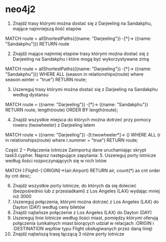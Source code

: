 # neo4j2
1.	Znajdź trasy którymi można dostać się z Darjeeling na Sandakphu, mające najmniejszą ilość etapów 

MATCH route = allShortestPaths(({name: "Darjeeling"}) -[*]-> ({name: "Sandakphu"})) RETURN route

2.	Znajdź mające najmniej etapów trasy którymi można dostać się z Darjeeling na Sandakphu i które mogą być wykorzystywane zimą 

MATCH route = allShortestPaths(({name: "Darjeeling"}) -[*]-> ({name: "Sandakphu"})) WHERE ALL (season in relationships(route) where season.winter = "true") RETURN route;

3.	Uszereguj trasy którymi można dostać się z Darjeeling na Sandakphu według dystansu 

MATCH route = ({name: "Darjeeling"}) -[*]-> ({name: "Sandakphu"}) RETURN route, length(route) ORDER BY length(route);

4.	Znajdź wszystkie miejsca do których można dotrzeć przy pomocy roweru (twowheeler) z Darjeeling latem

MATCH route = ({name: "Darjeeling"}) -[t:twowheeler*]-> () WHERE ALL (r in relationships(route) where r.summer = "true")  RETURN route;

Część 2 – Połączenia lotnicze
Zaimportuj dane uruchamiając skrypt task3.cypher. Napisz następujące zapytania:
5.	Uszereguj porty lotnicze według ilości rozpoczynających się w nich lotów

MATCH (:Flight)-[:ORIGIN]->(air:Airport) RETURN air, count(*) as cnt order by cnt desc;

6.	Znajdź wszystkie porty lotnicze, do których da się dolecieć (bezpośrednio lub z przesiadkami) z Los Angeles (LAX) wydając mniej niż 3000 
7.	Uszereguj połączenia, którymi można dotrzeć z Los Angeles (LAX) do Dayton (DAY) według ceny biletów 
8.	Znajdź najtańsze połączenie z Los Angeles (LAX) do Dayton (DAY) 
9.	Uszereguj linie lotnicze według ilości miast, pomiędzy którymi oferują połączenia (unikalnych miast biorących udział w relacjach :ORIGIN i :DESTINATION węzłów typu Flight obsługiwanych przez daną linię) 
10.	Znajdź najtańszą trasę łączącą 3 różne porty lotnicze
